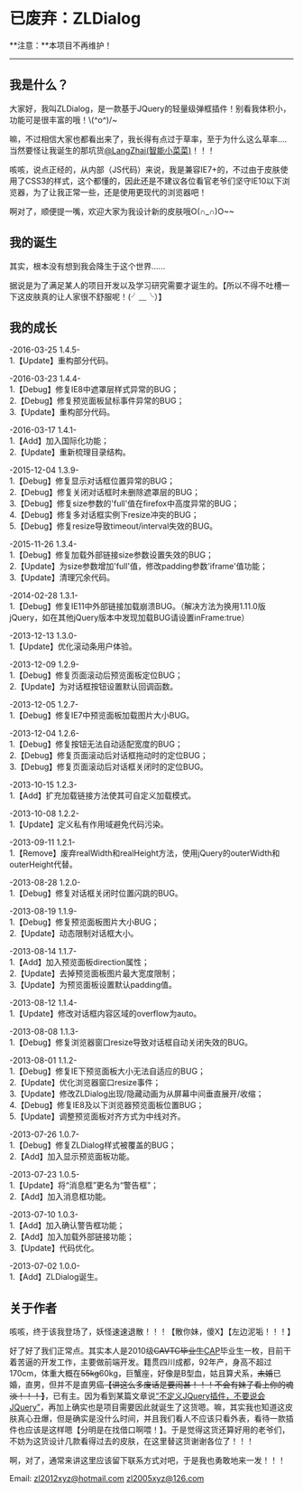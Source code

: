 # 已废弃：ZLDialog

**注意：**本项目不再维护！

---

## 我是什么？

大家好，我叫ZLDialog，是一款基于JQuery的轻量级弹框插件！别看我体积小，功能可是很丰富的哦！\\(^o^)/~

嘛，不过相信大家也都看出来了，我长得有点过于草率，至于为什么这么草率....当然要怪让我诞生的那坑货[@LangZhai(智能小菜菜)](https://github.com/LangZhai "LangZhai(智能小菜菜)")！！！

咳咳，说点正经的，从内部（JS代码）来说，我是兼容IE7+的，不过由于皮肤使用了CSS3的样式，这个都懂的，因此还是不建议各位看官老爷们坚守IE10以下浏览器，为了让我正常一些，还是使用更现代的浏览器吧！

啊对了，顺便提一嘴，欢迎大家为我设计新的皮肤哦O(∩_∩)O~~

## 我的诞生

其实，根本没有想到我会降生于这个世界......

据说是为了满足某人的项目开发以及学习研究需要才诞生的。【所以不得不吐槽一下这皮肤真的让人家很不舒服呢！(╯﹏╰）】

## 我的成长

-2016-03-25    1.4.5-  
  1.【Update】重构部分代码。

-2016-03-23    1.4.4-  
  1.【Debug】修复IE8中遮罩层样式异常的BUG；  
  2.【Debug】修复预览面板鼠标事件异常的BUG；  
  3.【Update】重构部分代码。

-2016-03-17    1.4.1-  
  1.【Add】加入国际化功能；  
  2.【Update】重新梳理目录结构。

-2015-12-04    1.3.9-  
  1.【Debug】修复显示对话框位置异常的BUG；  
  2.【Debug】修复关闭对话框时未删除遮罩层的BUG；  
  3.【Debug】修复size参数的'full'值在firefox中高度异常的BUG；  
  4.【Debug】修复多对话框实例下resize冲突的BUG；  
  5.【Debug】修复resize导致timeout/interval失效的BUG。

-2015-11-26    1.3.4-  
  1.【Debug】修复加载外部链接size参数设置失效的BUG；  
  2.【Update】为size参数增加'full'值，修改padding参数'iframe'值功能；  
  3.【Update】清理冗余代码。

-2014-02-28    1.3.1-  
  1.【Debug】修复IE11中外部链接加载崩溃BUG。（解决方法为换用1.11.0版jQuery，如在其他jQuery版本中发现加载BUG请设置inFrame:true）

-2013-12-13    1.3.0-  
  1.【Update】优化滚动条用户体验。

-2013-12-09    1.2.9-  
  1.【Debug】修复页面滚动后预览面板定位BUG；  
  2.【Update】为对话框按钮设置默认回调函数。

-2013-12-05    1.2.7-  
  1.【Debug】修复IE7中预览面板加载图片大小BUG。

-2013-12-04    1.2.6-  
  1.【Debug】修复按钮无法自动适配宽度的BUG；  
  2.【Debug】修复页面滚动后对话框拖动时的定位BUG；  
  3.【Debug】修复页面滚动后对话框关闭时的定位BUG。

-2013-10-15    1.2.3-  
  1.【Add】扩充加载链接方法使其可自定义加载模式。

-2013-10-08    1.2.2-  
  1.【Update】定义私有作用域避免代码污染。

-2013-09-11    1.2.1-  
  1.【Remove】废弃realWidth和realHeight方法，使用jQuery的outerWidth和outerHeight代替。

-2013-08-28    1.2.0-  
  1.【Debug】修复对话框关闭时位置闪跳的BUG。

-2013-08-19    1.1.9-  
  1.【Debug】修复预览面板图片大小BUG；  
  2.【Update】动态限制对话框大小。 

-2013-08-14    1.1.7-  
  1.【Add】加入预览面板direction属性；  
  2.【Update】去掉预览面板图片最大宽度限制；  
  3.【Update】为预览面板设置默认padding值。

-2013-08-12    1.1.4-  
  1.【Update】修改对话框内容区域的overflow为auto。

-2013-08-08    1.1.3-  
  1.【Debug】修复浏览器窗口resize导致对话框自动关闭失效的BUG。 

-2013-08-01    1.1.2-  
  1.【Debug】修复IE下预览面板大小无法自适应的BUG；  
  2.【Update】优化浏览器窗口resize事件；  
  3.【Update】修改ZLDialog出现/隐藏动画为从屏幕中间垂直展开/收缩；  
  4.【Debug】修复IE8及以下浏览器预览面板位置BUG；  
  5.【Update】调整预览面板对齐方式为中线对齐。

-2013-07-26    1.0.7-  
  1.【Debug】修复ZLDialog样式被覆盖的BUG；  
  2.【Add】加入显示预览面板功能。

-2013-07-23    1.0.5-  
  1.【Update】将“消息框”更名为“警告框”；  
  2.【Add】加入消息框功能。

-2013-07-10    1.0.3-  
  1.【Add】加入确认警告框功能；  
  2.【Add】加入加载外部链接功能；  
  3.【Update】代码优化。

-2013-07-02    1.0.0-  
  1.【Add】ZLDialog诞生。

## 关于作者

咳咳，终于该我登场了，妖怪速速退散！！！【散你妹，傻X】【左边泥垢！！！】

好了好了我们正常点。其实本人是2010级~~CAVTC毕业生~~<a href="http://www.cap.edu.cn/" target="_blank">CAP</a>毕业生一枚，目前干着苦逼的开发工作，主要做前端开发。籍贯四川成都，92年产，身高不超过170cm，体重大概在~~55kg~~60kg，巨蟹座，好像是B型血，姑且算犬系，~~未婚~~已婚，直男，但并不是直男癌<del>【讲这么多废话是要闹甚！！！不会有妹子看上你的魂淡！！！】</del>，已有主。因为看到某篇文章说<a href="https://www.cnblogs.com/xcj26/p/3345556.html" target="_blank">“不定义JQuery插件，不要说会JQuery”</a>，再加上确实也是项目需要因此就诞生了这货嗯。嘛，其实我也知道这皮肤真心丑爆，但是确实是没什么时间，并且我们看人不应该只看外表，看待一款插件也应该是这样嗯【分明是在找借口啊喂！】。于是觉得这货还算好用的老爷们，不妨为这货设计几款看得过去的皮肤，在这里替这货谢谢各位了！！！ 

啊，对了，通常来讲这里应该留下联系方式对吧，于是我也勇敢地来一发！！！

Email:
<zl2012xyz@hotmail.com>
<zl2005xyz@126.com>
